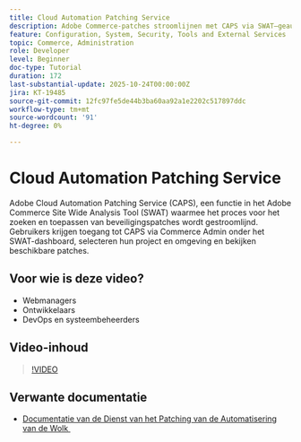 ```yaml
---
title: Cloud Automation Patching Service
description: Adobe Commerce-patches stroomlijnen met CAPS via SWAT—geautomatiseerde updates voor veilig, probleemloos onderhoud van sites
feature: Configuration, System, Security, Tools and External Services
topic: Commerce, Administration
role: Developer
level: Beginner
doc-type: Tutorial
duration: 172
last-substantial-update: 2025-10-24T00:00:00Z
jira: KT-19485
source-git-commit: 12fc97fe5de44b3ba60aa92a1e2202c517897ddc
workflow-type: tm+mt
source-wordcount: '91'
ht-degree: 0%

---
```



# Cloud Automation Patching Service

Adobe Cloud Automation Patching Service (CAPS), een functie in het Adobe Commerce Site Wide Analysis Tool (SWAT) waarmee het proces voor het zoeken en toepassen van beveiligingspatches wordt gestroomlijnd. Gebruikers krijgen toegang tot CAPS via Commerce Admin onder het SWAT-dashboard, selecteren hun project en omgeving en bekijken beschikbare patches.

## Voor wie is deze video?

* Webmanagers
* Ontwikkelaars
* DevOps en systeembeheerders

## Video-inhoud

>[!VIDEO](https://video.tv.adobe.com/v/3476247/?learn=on&enablevpops)

## Verwante documentatie

* [&#x200B; Documentatie van de Dienst van het Patching van de Automatisering van de Wolk &#x200B;](https://experienceleague.adobe.com/nl/docs/commerce-operations/tools/caps-tool/intro)
